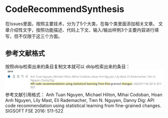 # CodeRecommendSynthesis
在Issues里面，按照主要技术，分为了5个大类，在每个类里面添加相关文章。
文章介绍性文字，按照功能描述、代码上下文、输入/输出样例3个主要内容进行填写，但不仅限于这三个方面。
## 参考文献格式
按照dblp检索出来的条目复制文本就可以
dblp检索出来的条目：
![image](https://github.com/coderZMR/CodeRecommendSynthesis/blob/master/%E5%8F%82%E8%80%83%E6%96%87%E7%8C%AE%E6%A0%BC%E5%BC%8F.JPG)
参考文献引用格式：
Anh Tuan Nguyen, Michael Hilton, Mihai Codoban, Hoan Anh Nguyen, Lily Mast, Eli Rademacher, Tien N. Nguyen, Danny Dig: API code recommendation using statistical learning from fine-grained changes. SIGSOFT FSE 2016: 511-522
